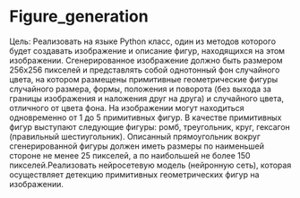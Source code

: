 # Figure_generation
Цель: Реализовать на языке Python класс, один из методов которого будет создавать изображение и описание фигур, находящихся на этом изображении. Сгенерированное изображение должно быть размером 256х256 пикселей и представлять собой однотонный фон случайного цвета, на котором размещены примитивные геометрические фигуры случайного размера, формы, положения и поворота (без выхода за границы изображения и наложения друг на друга) и случайного цвета, отличного от цвета фона. На изображении могут находиться одновременно от 1 до 5 примитивных фигур. В качестве примитивных фигур выступают следующие фигуры: ромб, треугольник, круг, гексагон (правильный шестиугольник). Описанный прямоугольник вокруг сгенерированной фигуры должен иметь размеры по наименьшей стороне не менее 25 пикселей, а по наибольшей не более 150 пикселей.Реализовать нейросетевую модель (нейронную сеть), которая осуществляет детекцию примитивных геометрических фигур на изображении.
